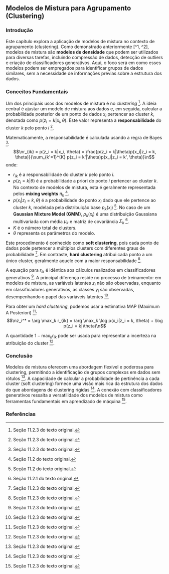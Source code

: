 ## Modelos de Mistura para Agrupamento (Clustering)
### Introdução
Este capítulo explora a aplicação de modelos de mistura no contexto de agrupamento (clustering). Como demonstrado anteriormente [^1, ^2], modelos de mistura são **modelos de densidade** que podem ser utilizados para diversas tarefas, incluindo compressão de dados, detecção de outliers e criação de classificadores generativos. Aqui, o foco será em como esses modelos podem ser empregados para identificar grupos de dados similares, sem a necessidade de informações prévias sobre a estrutura dos dados.

### Conceitos Fundamentais
Um dos principais usos dos modelos de mistura é no *clustering* [^4]. A ideia central é ajustar um modelo de mistura aos dados e, em seguida, calcular a probabilidade posterior de um ponto de dados $x_i$ pertencer ao cluster $k$, denotada como $p(z_i = k|x_i, \theta)$. Este valor representa a **responsabilidade** do cluster $k$ pelo ponto $i$ [^4].

Matematicamente, a responsabilidade é calculada usando a regra de Bayes [^4]:
$$\nr_{ik} = p(z_i = k|x_i, \theta) = \frac{p(z_i = k|\theta)p(x_i|z_i = k, \theta)}{\sum_{k'=1}^{K} p(z_i = k'|\theta)p(x_i|z_i = k', \theta)}\n$$
onde:
- $r_{ik}$ é a responsabilidade do cluster $k$ pelo ponto $i$.
- $p(z_i = k|\theta)$ é a probabilidade a priori do ponto $i$ pertencer ao cluster $k$. No contexto de modelos de mistura, esta é geralmente representada pelos **mixing weights** $\pi_k$ [^2].
- $p(x_i|z_i = k, \theta)$ é a probabilidade do ponto $x_i$ dado que ele pertence ao cluster $k$, modelada pela distribuição base $p_k(x_i)$ [^2].  No caso de um **Gaussian Mixture Model (GMM)**,  $p_k(x_i)$ é uma distribuição Gaussiana multivariada com média $\mu_k$ e matriz de covariância $\Sigma_k$ [^3].
- $K$ é o número total de clusters.
- $\theta$ representa os parâmetros do modelo.

Este procedimento é conhecido como **soft clustering**, pois cada ponto de dados pode pertencer a múltiplos clusters com diferentes graus de probabilidade [^4].  Em contraste, **hard clustering** atribui cada ponto a um único cluster, geralmente aquele com a maior responsabilidade [^4].

A equação para $r_{ik}$ é idêntica aos cálculos realizados em classificadores generativos [^4]. A principal diferença reside no processo de treinamento: em modelos de mistura, as variáveis latentes $z_i$ não são observadas, enquanto em classificadores generativos, as classes $y_i$ são observadas, desempenhando o papel das variáveis latentes [^4].

Para obter um *hard clustering*, podemos usar a estimativa MAP (Maximum A Posteriori) [^4]:
$$\nz_i^* = \arg \max_k r_{ik} = \arg \max_k \log p(x_i|z_i = k, \theta) + \log p(z_i = k|\theta)\n$$

A quantidade $1 - \max_k r_{ik}$ pode ser usada para representar a incerteza na atribuição do cluster [^4].

### Conclusão

Modelos de mistura oferecem uma abordagem flexível e poderosa para clustering, permitindo a identificação de grupos complexos em dados sem rótulos [^4]. A capacidade de calcular a probabilidade de pertinência a cada cluster (soft clustering) fornece uma visão mais rica da estrutura dos dados do que abordagens de clustering rígidas [^4]. A conexão com classificadores generativos ressalta a versatilidade dos modelos de mistura como ferramentas fundamentais em aprendizado de máquina [^4].

### Referências
[^1]: Capítulo anterior sobre modelos gráficos.
[^2]: Seção 11.2 do texto original.
[^3]: Seção 11.2.1 do texto original.
[^4]: Seção 11.2.3 do texto original.
<!-- END -->